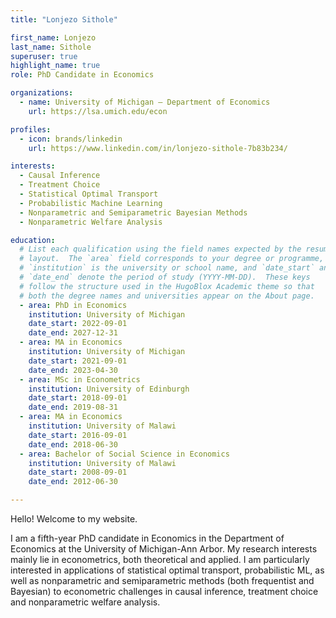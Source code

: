 ```yaml
---
title: "Lonjezo Sithole"

first_name: Lonjezo
last_name: Sithole
superuser: true
highlight_name: true
role: PhD Candidate in Economics

organizations:
  - name: University of Michigan – Department of Economics
    url: https://lsa.umich.edu/econ

profiles:
  - icon: brands/linkedin
    url: https://www.linkedin.com/in/lonjezo-sithole-7b83b234/

interests:
  - Causal Inference
  - Treatment Choice
  - Statistical Optimal Transport
  - Probabilistic Machine Learning
  - Nonparametric and Semiparametric Bayesian Methods
  - Nonparametric Welfare Analysis

education:
  # List each qualification using the field names expected by the resume
  # layout.  The `area` field corresponds to your degree or programme,
  # `institution` is the university or school name, and `date_start` and
  # `date_end` denote the period of study (YYYY-MM-DD).  These keys
  # follow the structure used in the HugoBlox Academic theme so that
  # both the degree names and universities appear on the About page.
  - area: PhD in Economics
    institution: University of Michigan
    date_start: 2022-09-01
    date_end: 2027-12-31
  - area: MA in Economics
    institution: University of Michigan
    date_start: 2021-09-01
    date_end: 2023-04-30
  - area: MSc in Econometrics
    institution: University of Edinburgh
    date_start: 2018-09-01
    date_end: 2019-08-31
  - area: MA in Economics
    institution: University of Malawi
    date_start: 2016-09-01
    date_end: 2018-06-30
  - area: Bachelor of Social Science in Economics
    institution: University of Malawi
    date_start: 2008-09-01
    date_end: 2012-06-30

---
```


Hello! Welcome to my website.

I am a fifth-year PhD candidate in Economics in the Department of Economics at the University of Michigan-Ann Arbor. My research interests mainly lie in econometrics, both theoretical and applied. I am particularly interested in applications of statistical optimal transport, probabilistic ML, as well as nonparametric and semiparametric methods (both frequentist and Bayesian) to econometric challenges in causal inference, treatment choice and nonparametric welfare analysis.
